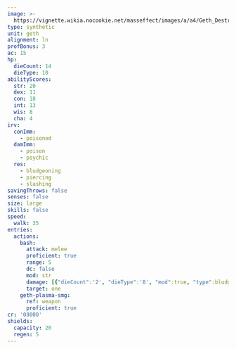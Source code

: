 ```yaml
---
image: >-
  https://vignette.wikia.nocookie.net/masseffect/images/a/a4/Geth_Destroyer_ME2.png/revision/latest/scale-to-width-down/350?cb=20100625040647
type: synthetic
unit: geth
alignment: ln
profBonus: 3
ac: 15
hp:
  dieCount: 14
  dieType: 10
abilityScores:
  str: 20
  dex: 11
  con: 18
  int: 13
  wis: 8
  cha: 4
irv:
  conImm:
    - poisoned
  damImm:
    - poison
    - psychic
  res:
    - bludgeoning
    - piercing
    - slashing
savingThrows: false
senses: false
size: large
skills: false
speed:
  walk: 35
entries:
  actions:
    bash:
      attack: melee
      proficient: true
      range: 5
      dc: false
      mod: str
      damage: [{"dieCount":'2', "dieType":'8', "mod":true, "type":bludgeoning}]
      target: one
    geth-plasma-smg:
      ref: weapon
      proficient: true
cr: '08000'
shields:
  capacity: 20
  regen: 5
---
```

